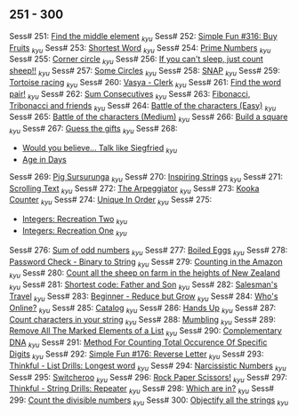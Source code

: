 ## 251 - 300

Sess# 251: [Find the middle element](https://www.codewars.com/kata/545a4c5a61aa4c6916000755) <sub>_kyu_</sub>
Sess# 252: [Simple Fun #316: Buy Fruits](https://www.codewars.com/kata/5934c24ed953868340000014) <sub>_kyu_</sub>
Sess# 253: [Shortest Word](https://www.codewars.com/kata/57cebe1dc6fdc20c57000ac9) <sub>_kyu_</sub>
Sess# 254: [Prime Numbers](https://www.codewars.com/kata/52dd72494367608ac1000416) <sub>_kyu_</sub>
Sess# 255: [Corner circle](https://www.codewars.com/kata/5898761a9c700939ee000011) <sub>_kyu_</sub>
Sess# 256: [If you can't sleep, just count sheep!!](https://www.codewars.com/kata/5b077ebdaf15be5c7f000077) <sub>_kyu_</sub>
Sess# 257: [Some Circles](https://www.codewars.com/kata/56143efa9d32b3aa65000016) <sub>_kyu_</sub>
Sess# 258: [SNAP](https://www.codewars.com/kata/5b49cc5a578c6ab6b200004c) <sub>_kyu_</sub>
Sess# 259: [Tortoise racing](https://www.codewars.com/kata/55e2adece53b4cdcb900006c) <sub>_kyu_</sub>
Sess# 260: [Vasya - Clerk](https://www.codewars.com/kata/555615a77ebc7c2c8a0000b8) <sub>_kyu_</sub>
Sess# 261: [Find the word pair!](https://www.codewars.com/kata/5aaae0f5fd8c069e8c00016e) <sub>_kyu_</sub>
Sess# 262: [Sum Consecutives](https://www.codewars.com/kata/55eeddff3f64c954c2000059) <sub>_kyu_</sub>
Sess# 263: [Fibonacci, Tribonacci and friends](https://www.codewars.com/kata/556e0fccc392c527f20000c5) <sub>_kyu_</sub>
Sess# 264: [Battle of the characters (Easy)](https://www.codewars.com/kata/595519279be6c575b5000016) <sub>_kyu_</sub>
Sess# 265: [Battle of the characters (Medium)](https://www.codewars.com/kata/595e9f258b763bc2d2000032) <sub>_kyu_</sub>
Sess# 266: [Build a square](https://www.codewars.com/kata/59a96d71dbe3b06c0200009c) <sub>_kyu_</sub>
Sess# 267: [Guess the gifts](https://www.codewars.com/kata/52ae6b6623b443d9090002c8) <sub>_kyu_</sub>
Sess# 268:

- [Would you believe... Talk like Siegfried](https://www.codewars.com/kata/57fd6c4fa5372ead1f0004aa) <sub>_kyu_</sub>
- [Age in Days](https://www.codewars.com/kata/5803753aab6c2099e600000e)

Sess# 269: [Pig Sursurunga](https://www.codewars.com/kata/5536aba6e4609cc6a600003d) <sub>_kyu_</sub>
Sess# 270: [Inspiring Strings](https://www.codewars.com/kata/5939ab6eed348a945f0007b2) <sub>_kyu_</sub>
Sess# 271: [Scrolling Text](https://www.codewars.com/kata/5a995c2aba1bb57f660001fd) <sub>_kyu_</sub>
Sess# 272: [The Arpeggiator](https://www.codewars.com/kata/563c823393305ec84e000048) <sub>_kyu_</sub>
Sess# 273: [Kooka Counter](https://www.codewars.com/kata/58e8cad9fd89ea0c6c000258) <sub>_kyu_</sub>
Sess# 274: [Unique In Order](https://www.codewars.com/kata/54e6533c92449cc251001667) <sub>_kyu_</sub>
Sess# 275:

- [Integers: Recreation Two](https://www.codewars.com/kata/55e86e212fce2aae75000060) <sub>_kyu_</sub>
- [Integers: Recreation One](https://www.codewars.com/kata/55aa075506463dac6600010d) <sub>_kyu_</sub>

Sess# 276: [Sum of odd numbers](https://www.codewars.com/kata/55fd2d567d94ac3bc9000064) <sub>_kyu_</sub>
Sess# 277: [Boiled Eggs](https://www.codewars.com/kata/52b5247074ea613a09000164) <sub>_kyu_</sub>
Sess# 278: [Password Check - Binary to String](https://www.codewars.com/kata/5a731b36e19d14400f000c19) <sub>_kyu_</sub>
Sess# 279: [Counting in the Amazon](https://www.codewars.com/kata/55b95c76e08bd5eef100001e) <sub>_kyu_</sub>
Sess# 280: [Count all the sheep on farm in the heights of New Zealand](https://www.codewars.com/kata/58e0f0bf92d04ccf0a000010) <sub>_kyu_</sub>
Sess# 281: [Shortest code: Father and Son](https://www.codewars.com/kata/56f928b19982cc7a14000c9d) <sub>_kyu_</sub>
Sess# 282: [Salesman's Travel](https://www.codewars.com/kata/56af1a20509ce5b9b000001e) <sub>_kyu_</sub>
Sess# 283: [Beginner - Reduce but Grow](https://www.codewars.com/kata/57f780909f7e8e3183000078) <sub>_kyu_</sub>
Sess# 284: [Who's Online?](https://www.codewars.com/kata/5b6375f707a2664ada00002a) <sub>_kyu_</sub>
Sess# 285: [Catalog](https://www.codewars.com/kata/59d9d8cb27ee005972000045) <sub>_kyu_</sub>
Sess# 286: [Hands Up](https://www.codewars.com/kata/56d8f14cba01a83cdb0002a2) <sub>_kyu_</sub>
Sess# 287: [Count characters in your string](https://www.codewars.com/kata/52efefcbcdf57161d4000091) <sub>_kyu_</sub>
Sess# 288: [Mumbling](https://www.codewars.com/kata/5667e8f4e3f572a8f2000039) <sub>_kyu_</sub>
Sess# 289: [Remove All The Marked Elements of a List](https://www.codewars.com/kata/563089b9b7be03472d00002b) <sub>_kyu_</sub>
Sess# 290: [Complementary DNA](https://www.codewars.com/kata/554e4a2f232cdd87d9000038) <sub>_kyu_</sub>
Sess# 291: [Method For Counting Total Occurence Of Specific Digits](https://www.codewars.com/kata/56311e4fdd811616810000ce) <sub>_kyu_</sub>
Sess# 292: [Simple Fun #176: Reverse Letter](https://www.codewars.com/kata/58b8c94b7df3f116eb00005b) <sub>_kyu_</sub>
Sess# 293: [Thinkful - List Drills: Longest word](https://www.codewars.com/kata/58670300f04e7449290000e5) <sub>_kyu_</sub>
Sess# 294: [Narcissistic Numbers](https://www.codewars.com/kata/56b22765e1007b79f2000079) <sub>_kyu_</sub>
Sess# 295: [Switcheroo](https://www.codewars.com/kata/57f759bb664021a30300007d) <sub>_kyu_</sub>
Sess# 296: [Rock Paper Scissors!](https://www.codewars.com/kata/5672a98bdbdd995fad00000f) <sub>_kyu_</sub>
Sess# 297: [Thinkful - String Drills: Repeater](https://www.codewars.com/kata/585a1a227cb58d8d740001c3) <sub>_kyu_</sub>
Sess# 298: [Which are in?](https://www.codewars.com/kata/550554fd08b86f84fe000a58) <sub>_kyu_</sub>
Sess# 299: [Count the divisible numbers](https://www.codewars.com/kata/55a5c82cd8e9baa49000004c) <sub>_kyu_</sub>
Sess# 300: [Objectify all the strings](https://www.codewars.com/kata/55dd54631827120dd800002b) <sub>_kyu_</sub>
